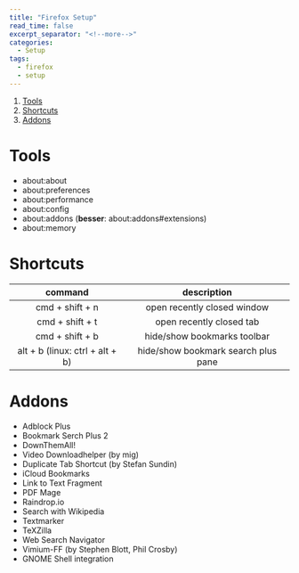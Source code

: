 ```yaml
---
title: "Firefox Setup"
read_time: false
excerpt_separator: "<!--more-->"
categories:
  - Setup
tags:
  - firefox
  - setup
---
```


1. [Tools](#tools)
2. [Shortcuts](#shortcuts)  
3. [Addons](#addons)

# Tools

- about:about
- about:preferences
- about:performance
- about:config
- about:addons (**besser**: about:addons#extensions) 
- about:memory

# Shortcuts

| command | description |
| :---: | :---: |
cmd + shift + n | open recently closed window
cmd + shift + t	| open recently closed tab
cmd + shift + b | hide/show bookmarks toolbar
alt + b (linux: ctrl + alt + b) | hide/show bookmark search plus pane

# Addons

- Adblock Plus
- Bookmark Serch Plus 2
- DownThemAll!
- Video Downloadhelper (by mig)
- Duplicate Tab Shortcut (by Stefan Sundin)
- iCloud Bookmarks
- Link to Text Fragment
- PDF Mage
- Raindrop.io
- Search with Wikipedia
- Textmarker
- TeXZilla
- Web Search Navigator
- Vimium-FF (by Stephen Blott, Phil Crosby)
- GNOME Shell integration
